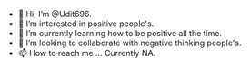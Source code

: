 - 👋 Hi, I’m @Udit696.
- 👀 I’m interested in positive people's.
- 🌱 I’m currently learning how to be positive all the time.
- 💞️ I’m looking to collaborate with negative thinking people's.
- 📫 How to reach me ... Currently NA.

<!---
Udit696/Udit696 is a ✨ special ✨ repository because its `README.md` (this file) appears on your GitHub profile.
You can click the Preview link to take a look at your changes.
--->
